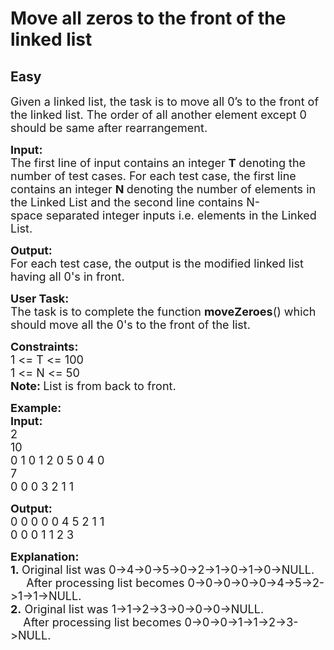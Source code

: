 # Move all zeros to the front of the linked list
## Easy 
<div class="problem-statement" style="user-select: auto;">
                <p style="user-select: auto;"></p><p style="user-select: auto;"><span style="font-size: 18px; user-select: auto;">Given a linked list, the task is to move all 0’s to the front of the linked list. The order of all another element except 0 should be same after rearrangement. </span></p>

<p style="user-select: auto;"><span style="font-size: 18px; user-select: auto;"><strong style="user-select: auto;">Input:</strong><br style="user-select: auto;">
The first line of input contains an integer <strong style="user-select: auto;">T </strong>denoting the number of test cases. For each test case, the first line contains an integer <strong style="user-select: auto;">N </strong>denoting&nbsp;the number of elements in the Linked List and the second line&nbsp;contains N-space&nbsp;separated integer inputs i.e. elements&nbsp;in the Linked List. </span></p>

<p style="user-select: auto;"><span style="font-size: 18px; user-select: auto;"><strong style="user-select: auto;">Output:</strong><br style="user-select: auto;">
For each test case, the output is the modified linked list having all 0's in front.</span></p>

<p style="user-select: auto;"><span style="font-size: 18px; user-select: auto;"><strong style="user-select: auto;">User Task:</strong><br style="user-select: auto;">
The task is to complete the function&nbsp;<strong style="user-select: auto;">moveZeroes</strong>() which should move all the 0's to the front of the list.</span></p>

<p style="user-select: auto;"><span style="font-size: 18px; user-select: auto;"><strong style="user-select: auto;">Constraints:</strong><br style="user-select: auto;">
1 &lt;= T &lt;= 100<br style="user-select: auto;">
1 &lt;= N &lt;= 50<br style="user-select: auto;">
<strong style="user-select: auto;">Note:&nbsp;</strong>List is from back to front.</span></p>

<p style="user-select: auto;"><span style="font-size: 18px; user-select: auto;"><strong style="user-select: auto;">Example:<br style="user-select: auto;">
Input:</strong><br style="user-select: auto;">
2<br style="user-select: auto;">
10<br style="user-select: auto;">
0 1 0 1 2 0 5 0 4 0<br style="user-select: auto;">
7<br style="user-select: auto;">
0 0 0 3 2 1 1</span></p>

<p style="user-select: auto;"><span style="font-size: 18px; user-select: auto;"><strong style="user-select: auto;">Output:</strong><br style="user-select: auto;">
0 0 0 0 0&nbsp;4 5 2 1 1<br style="user-select: auto;">
0 0 0 1 1 2 3</span></p>

<p style="user-select: auto;"><span style="font-size: 18px; user-select: auto;"><strong style="user-select: auto;">Explanation:<br style="user-select: auto;">
1.&nbsp;</strong>Original list was 0-&gt;4-&gt;0-&gt;5-&gt;0-&gt;2-&gt;1-&gt;0-&gt;1-&gt;0-&gt;NULL.<br style="user-select: auto;">
&nbsp; &nbsp; &nbsp;After processing list becomes 0-&gt;0-&gt;0-&gt;0-&gt;0-&gt;4-&gt;5-&gt;2-&gt;1-&gt;1-&gt;NULL.<br style="user-select: auto;">
<strong style="user-select: auto;">2.</strong>&nbsp;Original list was 1-&gt;1-&gt;2-&gt;3-&gt;0-&gt;0-&gt;0-&gt;NULL.<br style="user-select: auto;">
&nbsp; &nbsp; After processing&nbsp;list becomes 0-&gt;0-&gt;0-&gt;1-&gt;1-&gt;2-&gt;3-&gt;NULL.</span><br style="user-select: auto;">
&nbsp;</p>
 <p style="user-select: auto;"></p>
            </div>